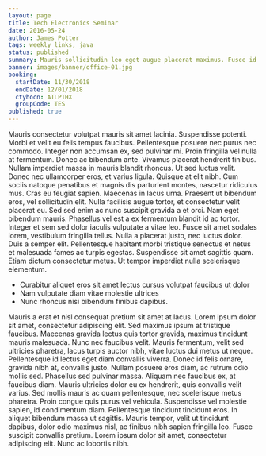 ```yaml
---
layout: page
title: Tech Electronics Seminar
date: 2016-05-24
author: James Potter
tags: weekly links, java
status: published
summary: Mauris sollicitudin leo eget augue placerat maximus. Fusce id nisi.
banner: images/banner/office-01.jpg
booking:
  startDate: 11/30/2018
  endDate: 12/01/2018
  ctyhocn: ATLPTHX
  groupCode: TES
published: true
---
```

Mauris consectetur volutpat mauris sit amet lacinia. Suspendisse potenti. Morbi et velit eu felis tempus faucibus. Pellentesque posuere nec purus nec commodo. Integer non accumsan ex, sed pulvinar mi. Proin fringilla vel nulla at fermentum. Donec ac bibendum ante. Vivamus placerat hendrerit finibus. Nullam imperdiet massa in mauris blandit rhoncus. Ut sed luctus velit. Donec nec ullamcorper eros, et varius ligula. Quisque at elit nibh. Cum sociis natoque penatibus et magnis dis parturient montes, nascetur ridiculus mus. Cras eu feugiat sapien. Maecenas in lacus urna. Praesent ut bibendum eros, vel sollicitudin elit.
Nulla facilisis augue tortor, et consectetur velit placerat eu. Sed sed enim ac nunc suscipit gravida a et orci. Nam eget bibendum mauris. Phasellus vel est a ex fermentum blandit id ac tortor. Integer et sem sed dolor iaculis vulputate a vitae leo. Fusce sit amet sodales lorem, vestibulum fringilla tellus. Nulla a placerat justo, nec luctus dolor. Duis a semper elit. Pellentesque habitant morbi tristique senectus et netus et malesuada fames ac turpis egestas. Suspendisse sit amet sagittis quam. Etiam dictum consectetur metus. Ut tempor imperdiet nulla scelerisque elementum.

* Curabitur aliquet eros sit amet lectus cursus volutpat faucibus ut dolor
* Nam vulputate diam vitae molestie ultrices
* Nunc rhoncus nisi bibendum finibus dapibus.

Mauris a erat et nisl consequat pretium sit amet at lacus. Lorem ipsum dolor sit amet, consectetur adipiscing elit. Sed maximus ipsum at tristique faucibus. Maecenas gravida lectus quis tortor gravida, maximus tincidunt mauris malesuada. Nunc nec faucibus velit. Mauris fermentum, velit sed ultricies pharetra, lacus turpis auctor nibh, vitae luctus dui metus ut neque. Pellentesque id lectus eget diam convallis viverra. Donec id felis ornare, gravida nibh at, convallis justo.
Nullam posuere eros diam, ac rutrum odio mollis sed. Phasellus sed pulvinar massa. Aliquam nec faucibus ex, at faucibus diam. Mauris ultricies dolor eu ex hendrerit, quis convallis velit varius. Sed mollis mauris ac quam pellentesque, nec scelerisque metus pharetra. Proin congue quis purus vel vehicula. Suspendisse vel molestie sapien, id condimentum diam. Pellentesque tincidunt tincidunt eros. In aliquet bibendum massa ut sagittis. Mauris tempor, velit ut tincidunt dapibus, dolor odio maximus nisl, ac finibus nibh sapien fringilla leo. Fusce suscipit convallis pretium. Lorem ipsum dolor sit amet, consectetur adipiscing elit. Nunc ac lobortis nibh.
